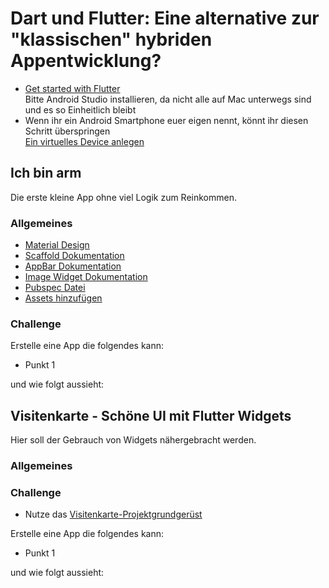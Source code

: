 # Dart und Flutter: Eine alternative zur "klassischen" hybriden Appentwicklung?

* [Get started with Flutter](https://flutter.dev/docs/get-started/install)  
Bitte Android Studio installieren, da nicht alle auf Mac unterwegs sind und es so Einheitlich bleibt  
* Wenn ihr ein Android Smartphone euer eigen nennt, könnt ihr diesen Schritt überspringen  
[Ein virtuelles Device anlegen](https://developer.android.com/studio/run/managing-avds)  


## Ich bin arm
Die erste kleine App ohne viel Logik zum Reinkommen.

### Allgemeines
* [Material Design](https://material.io)
* [Scaffold Dokumentation](https://docs.flutter.io/flutter/material/Scaffold-class.html)
* [AppBar Dokumentation](https://docs.flutter.io/flutter/material/AppBar-class.html)
* [Image Widget Dokumentation](https://docs.flutter.io/flutter/widgets/Image-class.html)
* [Pubspec Datei](https://www.dartlang.org/tools/pub/pubspec)
* [Assets hinzufügen](https://flutter.dev/docs/development/ui/assets-and-images)

### Challenge
Erstelle eine App die folgendes kann:
* Punkt 1

und wie folgt aussieht:  
<!--- add image -->

## Visitenkarte - Schöne UI mit Flutter Widgets
Hier soll der Gebrauch von Widgets nähergebracht werden.

### Allgemeines

### Challenge
* Nutze das [Visitenkarte-Projektgrundgerüst](https://github.com/PHahnBAG/jf_flutter/tree/master/business_card)  

Erstelle eine App die folgendes kann:
* Punkt 1

und wie folgt aussieht:  
<!--- add image -->
